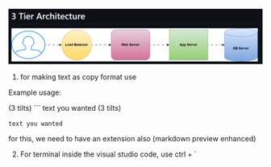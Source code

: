 ![alt text](image.png)


1. for making text as copy format use 

Example usage:

(3 tilts) ```
text you wanted
(3 tilts)

```
text you wanted
```

for this, we need to have an extension also (markdown preview enhanced)

2. For terminal inside the visual studio code, use ctrl + `
